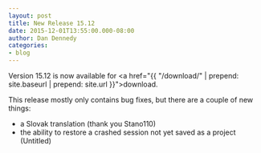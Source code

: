 ```yaml
---
layout: post
title: New Release 15.12
date: 2015-12-01T13:55:00.000-08:00
author: Dan Dennedy
categories:
- blog
---
```


Version 15.12 is now available for <a href="{{  "/download/" | prepend: site.baseurl | prepend: site.url }}">download</a>. 

This release mostly only contains bug fixes, but there are a couple of new things:

<ul><li>a Slovak translation (thank you Stano110)</li><li>the ability to restore a crashed session not yet saved as a project (Untitled)</li></ul>
